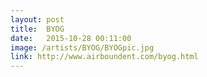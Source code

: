 ```yaml
---
layout: post
title:  BYOG
date:   2015-10-28 00:11:00
image: /artists/BYOG/BYOGpic.jpg
link: http://www.airboundent.com/byog.html
---
```


	